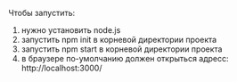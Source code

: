 Чтобы запустить:
1. нужно установить node.js
2. запустить npm init в корневой директории проекта
3. запустить npm start в корневой директории проекта
4. в браузере по-умолчанию должен открыться адресс: http://localhost:3000/
